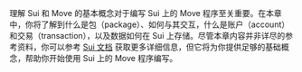 理解 Sui 和 Move 的基本概念对于编写 Sui 上的 Move 程序至关重要。在本章中，你将了解到什么是包（package）、如何与其交互，什么是账户（account）和交易（transaction），以及数据如何在 Sui 上存储。尽管本章内容并非详尽的参考资料，你可以参考 [Sui 文档](https://docs.sui.io) 获取更多详细信息，但它将为你提供足够的基础概念，帮助你开始使用 Sui 上的 Move 程序编写。